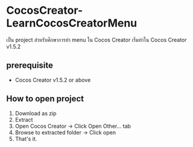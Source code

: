 # CocosCreator-LearnCocosCreatorMenu
เป็น project สำหรับศึกษาการทำ menu ใน Cocos Creator เริ่มทำใน Cocos Creator v1.5.2

## prerequisite
* Cocos Creator v1.5.2 or above

## How to open project
1. Download as zip
1. Extract
1. Open Cocos Creator -> Click Open Other... tab
1. Browse to extracted folder -> Click open
1. That's it.
